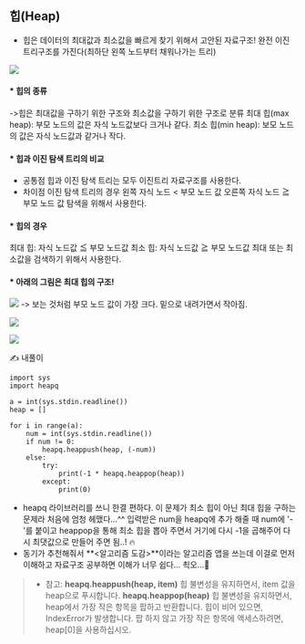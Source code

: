 ## 힙(Heap)
* 힙은 데이터의 최대값과 최소값을 빠르게 찾기 위해서 고안된 자료구조! 완전 이진 트리구조를 가진다(최하단 왼쪽 노드부터 채워나가는 트리)

![](https://images.velog.io/images/majaeh43/post/7bf9db50-9ac7-4b19-9197-c64660639975/image.png)

#### * 힙의 종류
->힙은 최대값을 구하기 위한 구조와 최소값을 구하기 위한 구조로 분류
최대 힙(max heap): 부모 노드의 값은 자식 노드값보다 크거나 같다.
최소 힙(min heap): 보모 노드의 값은 자식 노드값과 같거나 작다.

#### * 힙과 이진 탐색 트리의 비교
* 공통점
힙과 이진 탐색 트리는 모두 이진트리 자료구조를 사용한다.
* 차이점
이진 탐색 트리의 경우
왼쪽 자식 노드 < 부모 노드 값
오른쪽 자식 노드 ≧ 부모 노드 값
탐색을 위해서 사용한다.
#### * 힙의 경우
최대 힙: 자식 노드값 ≦ 부모 노드값
최소 힙: 자식 노드값 ≧ 부모 노드값
최대 또는 최소값을 검색하기 위해서 사용한다.

#### * 아래의 그림은 최대 힙의 구조!

![](https://images.velog.io/images/majaeh43/post/f7fe5bc2-2f21-4826-ba83-13bbc9067783/image.png)
-> 보는 것처럼 부모 노드 값이 가장 크다. 밑으로 내려가면서 작아짐.

![](https://images.velog.io/images/majaeh43/post/84c183b2-5c95-4c64-8753-fd4722084e48/image.png)

![](https://images.velog.io/images/majaeh43/post/70ba1774-0f0c-456d-ada9-8f4d799111ef/image.png)

✍️ 내풀이
```
import sys
import heapq

a = int(sys.stdin.readline())
heap = []

for i in range(a):
    num = int(sys.stdin.readline())
    if num != 0:
        heapq.heappush(heap, (-num))
    else:
        try:
            print(-1 * heapq.heappop(heap))
        except:
            print(0)
```
* heapq 라이브러리를 쓰니 한결 편하다. 이 문제가 최소 힙이 아닌 최대 힙을 구하는 문제라 처음에 엄청 헤맸다...^^ 입력받은 num을 heapq에 추가 해줄 때 num에 '-'를 붙이고 heappop을 통해 최소 힙을 뽑아 주면서 거기에 다시 -1을 곱해주어 다시 최댓값으로 만들어 주면 됨..! 🔥
* 동기가 추천해줘서 **<알고리즘 도감>**이라는 알고리즘 앱을 쓰는데 이걸로 먼저 이해하고 자료구조 공부하면 이해가 너무 쉽다... 쵝오...👏
> * 참고: 
**heapq.heappush(heap, item)**
힙 불변성을 유지하면서, item 값을 heap으로 푸시합니다.
**heapq.heappop(heap)**
힙 불변성을 유지하면서, heap에서 가장 작은 항목을 팝하고 반환합니다. 힙이 비어 있으면, IndexError가 발생합니다. 팝 하지 않고 가장 작은 항목에 액세스하려면, heap[0]을 사용하십시오.
